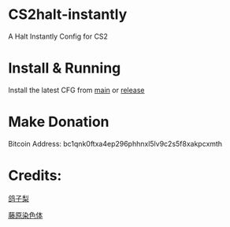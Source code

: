 # CS2halt-instantly
A Halt Instantly Config for CS2

# Install & Running
Install the latest CFG from [main](https://github.com/HugoXOX3/CS2-halt-instantly/blob/main/Halt_Instantly.cfg) or [release](https://github.com/HugoXOX3/CS2-halt-instantly/releases)

# Make Donation
Bitcoin Address: bc1qnk0ftxa4ep296phhnxl5lv9c2s5f8xakpcxmth

# Credits:
[鸽子梨](https://space.bilibili.com/168117849?spm_id_from=333.788.0.0)

[藤原染色体](https://space.bilibili.com/7523362?spm_id_from=333.788.0.0)
